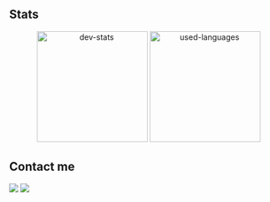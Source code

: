 

## Stats

<p style="text-align: center">
<img src="https://github-readme-stats.vercel.app/api?username=ejurquet&theme=github_dark&show_icons=true&hide_border=true" alt="dev-stats" height="200">
<img src="https://github-readme-stats.vercel.app/api/top-langs/?theme=github_dark&username=ejurquet&layout=compact&hide_border=true&langs_count=10&hide=fortran" alt="used-languages" height="200">
</p>

## Contact me

<a href="mailto:elies.jurquet@pm.me"><img src="https://img.shields.io/badge/elies.jurquet@pm.me%20-%23000000.svg?&style=for-the-badge&logo=ProtonMail&logoColor=white" /></a> <a href="https://www.linkedin.com/in/elies-jurquet/"><img src="https://img.shields.io/badge/Eliès%20Jurquet%20-%230073b1.svg?&style=for-the-badge&logo=LinkedIn&logoColor=white" /></a>
